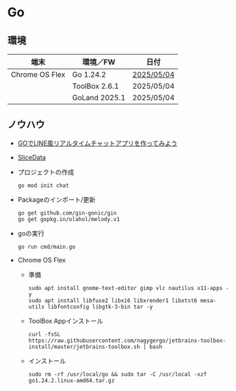 # Go

##  環境
  |端末       |環境／FW    |日付
  |-----------|-----------|----------
  |Chrome OS Flex |Go 1.24.2    |[2025/05/04](https://go.dev/dl/)
  |                            |ToolBox 2.6.1    |2025/05/04
  |                           |GoLand 2025.1 |2025/05/04
  

##  ノウハウ
  - [GOでLINE風リアルタイムチャットアプリを作ってみよう](https://www.cetus-media.info/article/2021/line-chat/)
  - [SliceData](https://pkg.go.dev/unsafe@go1.20#SliceData)

  - プロジェクトの作成
    ```
    go mod init chat
    ```
  - Packageのインポート/更新
    ```
    go get github.com/gin-gonic/gin
    go get gopkg.in/olahol/melody.v1
    ```
  - goの実行
    ```
    go run cmd/main.go
    ```

- Chrome OS Flex
  - 準備
    ```
    sudo apt install gnome-text-editor gimp vlc nautilus x11-apps -y
    sudo apt install libfuse2 libxi6 libxrender1 libxtst6 mesa-utils libfontconfig libgtk-3-bin tar -y
    ```

  - ToolBox Appインストール
    ```
    curl -fsSL https://raw.githubusercontent.com/nagygergo/jetbrains-toolbox-install/master/jetbrains-toolbox.sh | bash
    ```

  - インストール
    ```
    sudo rm -rf /usr/local/go && sudo tar -C /usr/local -xzf go1.24.2.linux-amd64.tar.gz
    ```
